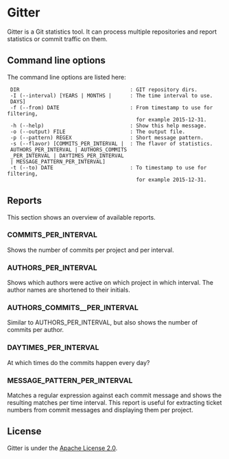 # Gitter

Gitter is a Git statistics tool. It can process multiple repositories
and report statistics or commit traffic on them.

## Command line options

The command line options are listed here:

     DIR                                    : GIT repository dirs.
     -I (--interval) [YEARS | MONTHS |      : The time interval to use.
     DAYS]                                     
     -f (--from) DATE                       : From timestamp to use for filtering,
                                              for example 2015-12-31.
     -h (--help)                            : Show this help message.
     -o (--output) FILE                     : The output file.
     -p (--pattern) REGEX                   : Short message pattern.
     -s (--flavor) [COMMITS_PER_INTERVAL |  : The flavor of statistics.
     AUTHORS_PER_INTERVAL | AUTHORS_COMMITS    
     _PER_INTERVAL | DAYTIMES_PER_INTERVAL     
     | MESSAGE_PATTERN_PER_INTERVAL]           
     -t (--to) DATE                         : To timestamp to use for filtering,
                                              for example 2015-12-31.


## Reports

This section shows an overview of available reports.

### COMMITS_PER_INTERVAL

Shows the number of commits per project and per interval. 

### AUTHORS_PER_INTERVAL

Shows which authors were active on which project in which interval.
The author names are shortened to their initials.

### AUTHORS_COMMITS__PER_INTERVAL

Similar to AUTHORS_PER_INTERVAL, but also shows the number of commits per author.

### DAYTIMES_PER_INTERVAL

At which times do the commits happen every day?

### MESSAGE_PATTERN_PER_INTERVAL

Matches a regular expression against each commit message and shows the 
resulting matches per time interval. This report is useful for extracting
ticket numbers from commit messages and displaying them per project.

## License

Gitter is under the [Apache License 2.0](http://www.apache.org/licenses/LICENSE-2.0).
